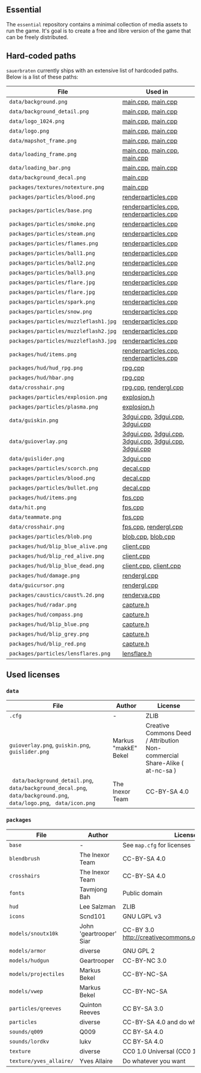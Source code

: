 Essential
---------

The `essential` repository contains a minimal collection of media assets to run the game. It's goal is to create a free and libre version of the game that can be freely distributed.

## Hard-coded paths

`sauerbraten` currently ships with an extensive list of hardcoded paths. Below is a list of these paths:

| File | Used in |
| ---- | ------- |
| `data/background.png` | [main.cpp](https://github.com/tomatenquark/code/blob/master/src/engine/main.cpp#L223), [main.cpp](https://github.com/tomatenquark/code/blob/master/src/engine/main.cpp#L738) |
| `data/background_detail.png` | [main.cpp](https://github.com/tomatenquark/code/blob/master/src/engine/main.cpp#L228), [main.cpp](https://github.com/tomatenquark/code/blob/master/src/engine/main.cpp#L739) |
| `data/logo_1024.png` | [main.cpp](https://github.com/tomatenquark/code/blob/master/src/engine/main.cpp#L244), [main.cpp](https://github.com/tomatenquark/code/blob/master/src/engine/main.cpp#L737) |
| `data/logo.png` | [main.cpp](https://github.com/tomatenquark/code/blob/master/src/engine/main.cpp#L244), [main.cpp](https://github.com/tomatenquark/code/blob/master/src/engine/main.cpp#L422) |
| `data/mapshot_frame.png` | [main.cpp](https://github.com/tomatenquark/code/blob/master/src/engine/main.cpp#L286), [main.cpp](https://github.com/tomatenquark/code/blob/master/src/engine/main.cpp#L741) |
| `data/loading_frame.png` | [main.cpp](https://github.com/tomatenquark/code/blob/master/src/engine/main.cpp#L365), [main.cpp](https://github.com/tomatenquark/code/blob/master/src/engine/main.cpp#L422), [main.cpp](https://github.com/tomatenquark/code/blob/master/src/engine/main.cpp#L742) |
| `data/loading_bar.png` | [main.cpp](https://github.com/tomatenquark/code/blob/master/src/engine/main.cpp#L380), [main.cpp](https://github.com/tomatenquark/code/blob/master/src/engine/main.cpp#L743) |
| `data/background_decal.png` | [main.cpp](https://github.com/tomatenquark/code/blob/master/src/engine/main.cpp#L739) |
| `packages/textures/notexture.png` | [main.cpp](https://github.com/tomatenquark/code/blob/master/src/engine/main.cpp#L743) |
| `packages/particles/blood.png` | [renderparticles.cpp](https://github.com/tomatenquark/code/blob/master/src/engine/renderparticles.cpp#L860) |
| `packages/particles/base.png`| [renderparticles.cpp](https://github.com/tomatenquark/code/blob/master/src/engine/renderparticles.cpp#L861), [renderparticles.cpp](https://github.com/tomatenquark/code/blob/master/src/engine/renderparticles.cpp#L873) |
| `packages/particles/smoke.png`| [renderparticles.cpp](https://github.com/tomatenquark/code/blob/master/src/engine/renderparticles.cpp#L862) |
| `packages/particles/steam.png`| [renderparticles.cpp](https://github.com/tomatenquark/code/blob/master/src/engine/renderparticles.cpp#L863) |
| `packages/particles/flames.png`| [renderparticles.cpp](https://github.com/tomatenquark/code/blob/master/src/engine/renderparticles.cpp#L864) |
| `packages/particles/ball1.png`| [renderparticles.cpp](https://github.com/tomatenquark/code/blob/master/src/engine/renderparticles.cpp#L865) |
| `packages/particles/ball2.png`| [renderparticles.cpp](https://github.com/tomatenquark/code/blob/master/src/engine/renderparticles.cpp#L866) |
| `packages/particles/ball3.png`| [renderparticles.cpp](https://github.com/tomatenquark/code/blob/master/src/engine/renderparticles.cpp#L867) |
| `packages/particles/flare.jpg`| [renderparticles.cpp](https://github.com/tomatenquark/code/blob/master/src/engine/renderparticles.cpp#L867) |
| `packages/particles/flare.jpg`| [renderparticles.cpp](https://github.com/tomatenquark/code/blob/master/src/engine/renderparticles.cpp#L868) |
| `packages/particles/spark.png`| [renderparticles.cpp](https://github.com/tomatenquark/code/blob/master/src/engine/renderparticles.cpp#L872) |
| `packages/particles/snow.png`| [renderparticles.cpp](https://github.com/tomatenquark/code/blob/master/src/engine/renderparticles.cpp#L874) |
| `packages/particles/muzzleflash1.jpg`| [renderparticles.cpp](https://github.com/tomatenquark/code/blob/master/src/engine/renderparticles.cpp#L875) |
| `packages/particles/muzzleflash2.jpg`| [renderparticles.cpp](https://github.com/tomatenquark/code/blob/master/src/engine/renderparticles.cpp#L876) |
| `packages/particles/muzzleflash3.jpg`| [renderparticles.cpp](https://github.com/tomatenquark/code/blob/master/src/engine/renderparticles.cpp#L877) |
| `packages/hud/items.png`| [renderparticles.cpp](https://github.com/tomatenquark/code/blob/master/src/engine/renderparticles.cpp#L878), [renderparticles.cpp](https://github.com/tomatenquark/code/blob/master/src/engine/renderparticles.cpp#L878) |
| `packages/hud/hud_rpg.png` | [rpg.cpp](https://github.com/tomatenquark/code/blob/master/src/rpggame/rpg.cpp) |
| `packages/hud/hbar.png` | [rpg.cpp](https://github.com/tomatenquark/code/blob/master/src/rpggame/rpg.cpp#L181) |
| `data/crosshair.png` | [rpg.cpp](https://github.com/tomatenquark/code/blob/master/src/rpggame/rpg.cpp#L219), [rendergl.cpp](https://github.com/tomatenquark/code/blob/master/src/engine/rendergl.cpp#L2083) |
| `packages/particles/explosion.png` | [explosion.h](https://github.com/tomatenquark/code/blob/master/src/engine/explosion.h#L248) |
| `packages/particles/plasma.png` | [explosion.h](https://github.com/tomatenquark/code/blob/master/src/engine/explosion.h#L248) |
| `data/guiskin.png` | [3dgui.cpp](https://github.com/tomatenquark/code/blob/master/src/engine/3dgui.cpp#L824), [3dgui.cpp](https://github.com/tomatenquark/code/blob/master/src/engine/3dgui.cpp#L445), [3dgui.cpp](https://github.com/tomatenquark/code/blob/master/src/engine/3dgui.cpp#L824) |
| `data/guioverlay.png` | [3dgui.cpp](https://github.com/tomatenquark/code/blob/master/src/engine/3dgui.cpp#L344), [3dgui.cpp](https://github.com/tomatenquark/code/blob/master/src/engine/3dgui.cpp#L400), [3dgui.cpp](https://github.com/tomatenquark/code/blob/master/src/engine/3dgui.cpp#L445), [3dgui.cpp](https://github.com/tomatenquark/code/blob/master/src/engine/3dgui.cpp#L659), [3dgui.cpp](https://github.com/tomatenquark/code/blob/master/src/engine/3dgui.cpp#L746) |
| `data/guislider.png` | [3dgui.cpp](https://github.com/tomatenquark/code/blob/master/src/engine/3dgui.cpp#L757) |
| `packages/particles/scorch.png` | [decal.cpp](https://github.com/tomatenquark/code/blob/master/src/engine/decal.cpp#L588) |
| `packages/particles/blood.png` | [decal.cpp](https://github.com/tomatenquark/code/blob/master/src/engine/decal.cpp#L589) |
| `packages/particles/bullet.png` | [decal.cpp](https://github.com/tomatenquark/code/blob/master/src/engine/decal.cpp#L590) |
| `packages/hud/items.png` | [fps.cpp](https://github.com/tomatenquark/code/blob/master/src/fpsgame/fps.cpp#L759) |
| `data/hit.png` | [fps.cpp](https://github.com/tomatenquark/code/blob/master/src/fpsgame/fps.cpp#L1034) |
| `data/teammate.png` | [fps.cpp](https://github.com/tomatenquark/code/blob/master/src/fpsgame/fps.cpp#L1035) |
| `data/crosshair.png` | [fps.cpp](https://github.com/tomatenquark/code/blob/master/src/fpsgame/fps.cpp#L1036), [rendergl.cpp](https://github.com/tomatenquark/code/blob/master/src/engine/rendergl.cpp#L2083) |
| `packages/particles/blob.png` | [blob.cpp](https://github.com/tomatenquark/code/blob/master/src/engine/blob.cpp#L694), [blob.cpp](https://github.com/tomatenquark/code/blob/master/src/engine/blob.cpp#L695) |
| `packages/hud/blip_blue_alive.png` | [client.cpp](https://github.com/tomatenquark/code/blob/master/src/fpsgame/client.cpp#L75) |
| `packages/hud/blip_red_alive.png` | [client.cpp](https://github.com/tomatenquark/code/blob/master/src/fpsgame/client.cpp#L75) |
| `packages/hud/blip_blue_dead.png` | [client.cpp](https://github.com/tomatenquark/code/blob/master/src/fpsgame/client.cpp#L91), [client.cpp](https://github.com/tomatenquark/code/blob/master/src/fpsgame/client.cpp#L91) |
| `packages/hud/damage.png` | [rendergl.cpp](https://github.com/tomatenquark/code/blob/master/src/engine/rendergl.cpp#L2053) |
| `data/guicursor.png` | [rendergl.cpp](https://github.com/tomatenquark/code/blob/master/src/engine/rendergl.cpp#L2124) |
| `packages/caustics/caust%.2d.png` | [renderva.cpp](https://github.com/tomatenquark/code/blob/master/src/engine/renderva.cpp#L1434) |
| `packages/hud/radar.png` | [capture.h](https://github.com/tomatenquark/code/blob/master/src/fpsgame/capture.h#L478) |
| `packages/hud/compass.png` | [capture.h](https://github.com/tomatenquark/code/blob/master/src/fpsgame/capture.h#L481) |
| `packages/hud/blip_blue.png` | [capture.h](https://github.com/tomatenquark/code/blob/master/src/fpsgame/capture.h#L497) |
| `packages/hud/blip_grey.png` | [capture.h](https://github.com/tomatenquark/code/blob/master/src/fpsgame/capture.h#L505) |
| `packages/hud/blip_red.png` | [capture.h](https://github.com/tomatenquark/code/blob/master/src/fpsgame/capture.h#L508) |
| `packages/particles/lensflares.png` | [lensflare.h](https://github.com/tomatenquark/code/blob/master/src/engine/lensflare.h#L192) |


## Used licenses

### `data`

| File | Author | License |
| ---- | ------ | ------- |
| `.cfg` | -    | ZLIB    |
| `guioverlay.png`, `guiskin.png`, `guislider.png` | Markus "makkE" Bekel | Creative Commons Deed / Attribution Non-commercial Share-Alike ( at-nc-sa ) |
| ` data/background_detail.png`, ` data/background_decal.png`, ` data/background.png`, ` data/logo.png`, ` data/icon.png` | The Inexor Team | CC-BY-SA 4.0 |

### `packages`

| File | Author | License |
| ---- | ------ | ------- |
| `base` | - | See `map.cfg` for licenses |
| `blendbrush` | The Inexor Team | CC-BY-SA 4.0 |
| `crosshairs` | The Inexor Team | CC-BY-SA 4.0 |
| `fonts` | Tavmjong Bah | Public domain |
| `hud` | Lee Salzman | ZLIB |
| `icons` | Scnd101 | GNU LGPL v3 |
| `models/snoutx10k` | John 'geartrooper' Siar | CC-BY 3.0 http://creativecommons.org/licenses/by/3.0/ |
| `models/armor` | diverse | GNU GPL 2 |
| `models/hudgun` | Geartrooper | CC-BY-NC 3.0 |
| `models/projectiles` | Markus Bekel | CC-BY-NC-SA |
| `models/vwep` | Markus Bekel | CC-BY-NC-SA |
| `particles/qreeves` | Quinton Reeves | CC BY-SA 3.0 |
| `particles` | diverse | CC-BY-SA 4.0 and do whatever you want |
| `sounds/q009` | Q009 | CC BY-SA 4.0 |
| `sounds/lordkv` | lukv | CC BY-SA 4.0 |
| `texture` | diverse | CC0 1.0 Universal (CC0 1.0) |
| `texture/yves_allaire/` | Yves Allaire | Do whatever you want |
